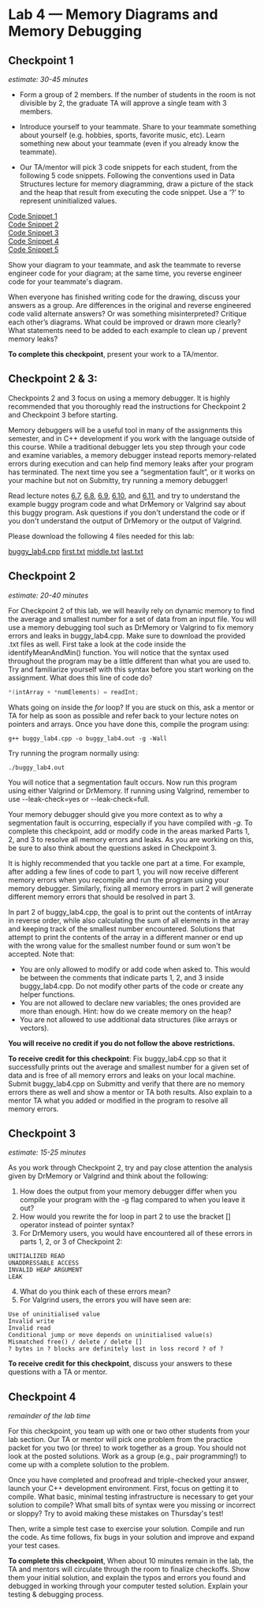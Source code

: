 # Lab 4 — Memory Diagrams and Memory Debugging

## Checkpoint 1
*estimate: 30-45 minutes*

- Form a group of 2 members. If the number of students in the room is not divisible by 2, the graduate TA will approve a single team with 3 members.

- Introduce yourself to your teammate. Share to your teammate something about yourself (e.g. hobbies, sports, favorite music, etc). Learn something new about your teammate (even if you already know the teammate).

- Our TA/mentor will pick 3 code snippets for each student, from the following 5 code snippets. Following the conventions used in Data Structures lecture for memory diagramming, draw a picture of the stack and the heap that result from executing the code snippet. Use a ‘?’ to represent uninitialized values.

[Code Snippet 1](fruits.cpp)  
[Code Snippet 2](grains.cpp)  
[Code Snippet 3](desserts.cpp)  
[Code Snippet 4](veggies.cpp)  
[Code Snippet 5](protein.cpp)  

Show your diagram to your teammate, and ask the teammate to reverse engineer code for your diagram; at the same time, you reverse engineer code for your teammate's diagram.

When everyone has finished writing code for the drawing, discuss your answers as a group. Are differences in the original and reverse engineered code valid alternate answers? Or was something misinterpreted? Critique each other’s diagrams. What could be improved or drawn more clearly? What statements need to be added to each example to clean up / prevent memory leaks?

**To complete this checkpoint**, present your work to a TA/mentor.

## Checkpoint 2 & 3:

Checkpoints 2 and 3 focus on using a memory debugger. It is highly recommended that you thoroughly read the instructions for Checkpoint 2 and Checkpoint 3 before starting.

Memory debuggers will be a useful tool in many of the assignments this semester, and in C++ development if you work with the language outside of this course. While a traditional debugger lets you step through your code and examine variables, a memory debugger instead reports memory-related errors during execution and can help find memory leaks after your program has terminated. The next time you see a “segmentation fault”, or it works on your machine but not on Submitty, try running a memory debugger!

Read lecture notes [6.7](../../lectures/06_memory#67-memory-debugging), [6.8](../../lectures/06_memory#68-sample-buggy-program), [6.9](../../lectures/06_memory#69-using-dr-memory-httpwwwdrmemoryorg), [6.10](../../lectures/06_memory#610-using-valgrind-httpvalgrindorg), and [6.11](../../lectures/06_memory#610-using-valgrind-httpvalgrindorg), and try to understand the example buggy program code and what DrMemory or Valgrind say about this buggy program. Ask questions if you don't understand the code or if you don't understand the output of DrMemory or the output of Valgrind.

Please download the following 4 files needed for this lab:

[buggy_lab4.cpp](./buggy_lab4.cpp)
[first.txt](./first.txt)
[middle.txt](./middle.txt)
[last.txt](./last.txt)

## Checkpoint 2
*estimate: 20-40 minutes*

For Checkpoint 2 of this lab, we will heavily rely on dynamic memory to find the average and smallest number for a set of data from an input file. You will use a memory debugging tool such as DrMemory or Valgrind to fix memory errors and leaks in buggy_lab4.cpp. Make sure to download the provided .txt files as well.
First take a look at the code inside the identifyMeanAndMin() function. You will notice that the syntax used
throughout the program may be a little different than what you are used to. Try and familiarize yourself with
this syntax before you start working on the assignment. What does this line of code do?

```cpp
*(intArray + *numElements) = readInt;
```

Whats going on inside the *for* loop? If you are stuck on this, ask a mentor or TA for help as
soon as possible and refer back to your lecture notes on pointers and arrays.
Once you have done this, compile the program using:
```console
g++ buggy_lab4.cpp -o buggy_lab4.out -g -Wall
```

Try running the program normally using:

```console
./buggy_lab4.out
```

You will notice that a segmentation fault occurs. Now run this program using either Valgrind or DrMemory. If running using Valgrind, remember to use --leak-check=yes or --leak-check=full.

Your memory debugger should give you more context as to why a segmentation fault is occurring, especially if you have compiled with *-g*. To complete this checkpoint, add or modify code in the areas marked Parts 1, 2, and 3 to resolve all memory errors and leaks. As you are working on this, be sure to also think about the questions asked in Checkpoint 3.

It is highly recommended that you tackle one part at a time. For example, after adding a few lines of code to part 1, you will now receive different memory errors when you recompile and run the program using your memory debugger. Similarly, fixing all memory errors in part 2 will generate different memory errors that should be resolved in part 3.

In part 2 of buggy_lab4.cpp, the goal is to print out the contents of intArray in reverse order, while also calculating the sum of all elements in the array and keeping track of the smallest number encountered. Solutions that attempt to print the contents of the array in a different manner or end up with the wrong
value for the smallest number found or sum won't be accepted.
Note that:
- You are only allowed to modify or add code when asked to. This would be between the comments that
indicate parts 1, 2, and 3 inside buggy_lab4.cpp. Do not modify other parts of the code or create any
helper functions.
- You are not allowed to declare new variables; the ones provided are more than enough. Hint: how do
we create memory on the heap?
- You are not allowed to use additional data structures (like arrays or vectors).

**You will receive no credit if you do not follow the above restrictions.**

**To receive credit for this checkpoint**: Fix buggy_lab4.cpp so that it successfully prints out the average
and smallest number for a given set of data and is free of all memory errors and leaks on your local machine.
Submit buggy_lab4.cpp on Submitty and verify that there are no memory errors there as well and show a
mentor or TA both results. Also explain to a mentor TA what you added or modified in the program to
resolve all memory errors.

## Checkpoint 3
*estimate: 15-25 minutes*

As you work through Checkpoint 2, try and pay close attention the analysis given by DrMemory or Valgrind
and think about the following:

1. How does the output from your memory debugger differ when you compile your program with the -g
flag compared to when you leave it out?
2. How would you rewrite the for loop in part 2 to use the bracket [] operator instead of pointer syntax?
3. For DrMemory users, you would have encountered all of these errors in parts 1, 2, or 3 of Checkpoint 2:

```console
UNITIALIZED READ
UNADDRESSABLE ACCESS
INVALID HEAP ARGUMENT
LEAK
```

4. What do you think each of these errors mean?
5. For Valgrind users, the errors you will have seen are:
```console
Use of uninitialised value
Invalid write
Invalid read
Conditional jump or move depends on uninitialised value(s)
Mismatched free() / delete / delete []
? bytes in ? blocks are definitely lost in loss record ? of ?
```

**To receive credit for this checkpoint**, discuss your answers to these questions with a TA or mentor.

## Checkpoint 4
*remainder of the lab time*

For this checkpoint, you team up with one or two other students from your lab section. Our TA or mentor will pick one problem from the practice packet for you two (or three) to work together as a group. You should not look at the posted solutions. Work as a group (e.g., pair programming!) to come up with a complete solution to the problem.

Once you have completed and proofread and triple-checked your answer, launch your C++ development environment. First, focus on getting it to compile. What basic, minimal testing infrastructure is necessary to get your solution to compile?  What small bits of syntax were you missing or incorrect or sloppy? Try to avoid making these mistakes on Thursday's test!

Then, write a simple test case to exercise your solution. Compile and run the code. As time follows, fix bugs in your solution and improve and expand your test cases.

**To complete this checkpoint**, When about 10 minutes remain in the lab, the TA and mentors will circulate through the room to finalize checkoffs. Show them your initial solution, and explain the typos and errors you found and debugged in working through your computer tested solution. Explain your testing & debugging process.
